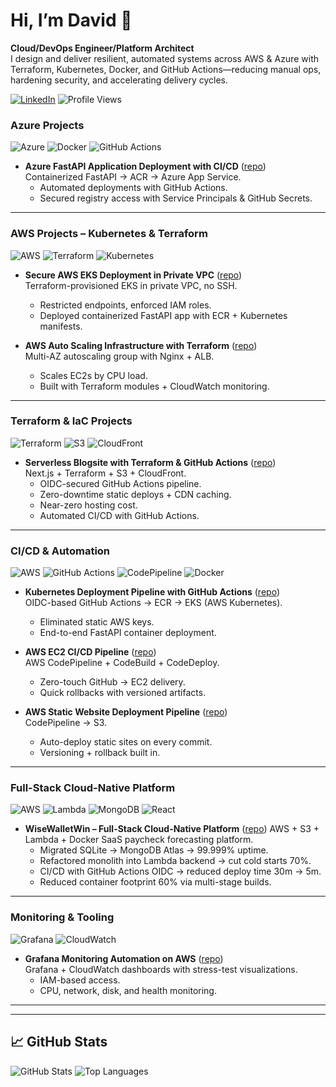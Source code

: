# Hi, I’m David 👋
**Cloud/DevOps Engineer/Platform Architect**  
I design and deliver resilient, automated systems across AWS & Azure with Terraform, Kubernetes, Docker, and GitHub Actions—reducing manual ops, hardening security, and accelerating delivery cycles.

[![LinkedIn](https://img.shields.io/badge/LinkedIn-david-blue?logo=linkedin)](https://linkedin.com/in/dteimuno)
![Profile Views](https://komarev.com/ghpvc/?username=dhayv)

### **Azure Projects**
![Azure](https://img.shields.io/badge/Azure-0078D4?logo=microsoftazure&logoColor=white) 
![Docker](https://img.shields.io/badge/Docker-2496ED?logo=docker&logoColor=white) 
![GitHub Actions](https://img.shields.io/badge/GitHub_Actions-2088FF?logo=githubactions&logoColor=white)

- **Azure FastAPI Application Deployment with CI/CD** ([repo](https://github.com/dhayv/azure-cicd))  
  Containerized FastAPI → ACR → Azure App Service.  
  - Automated deployments with GitHub Actions.  
  - Secured registry access with Service Principals & GitHub Secrets.  

---

### **AWS Projects – Kubernetes & Terraform**
![AWS](https://img.shields.io/badge/AWS-232F3E?logo=amazonaws&logoColor=white) 
![Terraform](https://img.shields.io/badge/Terraform-844FBA?logo=terraform&logoColor=white) 
![Kubernetes](https://img.shields.io/badge/Kubernetes-326CE5?logo=kubernetes&logoColor=white) 

- **Secure AWS EKS Deployment in Private VPC** ([repo](https://github.com/dhayv/aws-kubernetes-deploy))  
  Terraform-provisioned EKS in private VPC, no SSH.  
  - Restricted endpoints, enforced IAM roles.  
  - Deployed containerized FastAPI app with ECR + Kubernetes manifests.  

- **AWS Auto Scaling Infrastructure with Terraform** ([repo](https://github.com/dhayv/autoscaling-group))  
  Multi-AZ autoscaling group with Nginx + ALB.  
  - Scales EC2s by CPU load.  
  - Built with Terraform modules + CloudWatch monitoring.
 
---

### **Terraform & IaC Projects** 
![Terraform](https://img.shields.io/badge/Terraform-844FBA?logo=terraform&logoColor=white) 
![S3](https://img.shields.io/badge/AWS_S3-569A31?logo=amazons3&logoColor=white) 
![CloudFront](https://img.shields.io/badge/CloudFront-8C4FFF?logo=amazonaws&logoColor=white)

- **Serverless Blogsite with Terraform & GitHub Actions** ([repo](https://github.com/dhayv/blogsite))  
  Next.js + Terraform + S3 + CloudFront.  
  - OIDC-secured GitHub Actions pipeline.  
  - Zero-downtime static deploys + CDN caching.
  -  Near-zero hosting cost.  
  - Automated CI/CD with GitHub Actions.

---

### **CI/CD & Automation**
![AWS](https://img.shields.io/badge/AWS-232F3E?logo=amazonaws&logoColor=white) 
![GitHub Actions](https://img.shields.io/badge/GitHub_Actions-2088FF?logo=githubactions&logoColor=white) 
![CodePipeline](https://img.shields.io/badge/AWS_CodePipeline-00A1F1?logo=amazonec2&logoColor=white) 
![Docker](https://img.shields.io/badge/Docker-2496ED?logo=docker&logoColor=white)

- **Kubernetes Deployment Pipeline with GitHub Actions** ([repo](https://github.com/dhayv/kubectl-blog))  
  OIDC-based GitHub Actions → ECR → EKS (AWS Kubernetes).  
  - Eliminated static AWS keys.  
  - End-to-end FastAPI container deployment.  

- **AWS EC2 CI/CD Pipeline** ([repo](https://github.com/dhayv/ec2-deploy))  
  AWS CodePipeline + CodeBuild + CodeDeploy.  
  - Zero-touch GitHub → EC2 delivery.  
  - Quick rollbacks with versioned artifacts.  

- **AWS Static Website Deployment Pipeline** ([repo](https://github.com/dhayv/auto-deploy))  
  CodePipeline → S3.  
  - Auto-deploy static sites on every commit.  
  - Versioning + rollback built in.  

---

### **Full-Stack Cloud-Native Platform**
![AWS](https://img.shields.io/badge/AWS-232F3E?logo=amazonaws&logoColor=white) 
![Lambda](https://img.shields.io/badge/AWS_Lambda-FF9900?logo=awslambda&logoColor=white) 
![MongoDB](https://img.shields.io/badge/MongoDB-47A248?logo=mongodb&logoColor=white) 
![React](https://img.shields.io/badge/React-20232A?logo=react&logoColor=61DAFB)

- **WiseWalletWin – Full-Stack Cloud-Native Platform** ([repo](https://github.com/dhayv/WiseWalletWin))
   AWS + S3 + Lambda + Docker
  SaaS paycheck forecasting platform.  
  - Migrated SQLite → MongoDB Atlas → 99.999% uptime.  
  - Refactored monolith into Lambda backend → cut cold starts 70%.  
  - CI/CD with GitHub Actions OIDC → reduced deploy time 30m → 5m.  
  - Reduced container footprint 60% via multi-stage builds.  

---

### **Monitoring & Tooling**
![Grafana](https://img.shields.io/badge/Grafana-F46800?logo=grafana&logoColor=white) 
![CloudWatch](https://img.shields.io/badge/AWS_CloudWatch-FF4F8B?logo=amazonaws&logoColor=white)

- **Grafana Monitoring Automation on AWS** ([repo](https://github.com/dhayv/Grafana-scripts))  
  Grafana + CloudWatch dashboards with stress-test visualizations.  
  - IAM-based access.  
  - CPU, network, disk, and health monitoring.  

---


---

## 📈 GitHub Stats
![GitHub Stats](https://github-readme-stats.vercel.app/api?username=dhayv&show_icons=true)
![Top Languages](https://github-readme-stats.vercel.app/api/top-langs/?username=dhayv&layout=compact)
